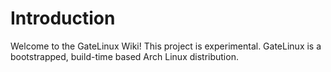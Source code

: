 # Introduction

Welcome to the GateLinux Wiki! This project is experimental. GateLinux is a bootstrapped, build-time based Arch Linux distribution.

